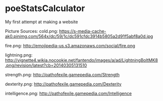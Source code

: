 # poeStatsCalculator
My first attempt at making a website


Picture Sources:
cold.png: https://s-media-cache-ak0.pinimg.com/564x/dc/59/1c/dc591cfdc3914b5805a2d91f5abf8a0d.jpg

fire.png: http://emojipedia-us.s3.amazonaws.com/social/fire.png

lightning.png: http://vignette4.wikia.nocookie.net/fantendo/images/a/ad/LightningBoltMK8.png/revision/latest?cb=20140305131510

strength.png: http://pathofexile.gamepedia.com/Strength

dexterity.png: http://pathofexile.gamepedia.com/Dexterity

intelligence.png: http://pathofexile.gamepedia.com/Intelligence
